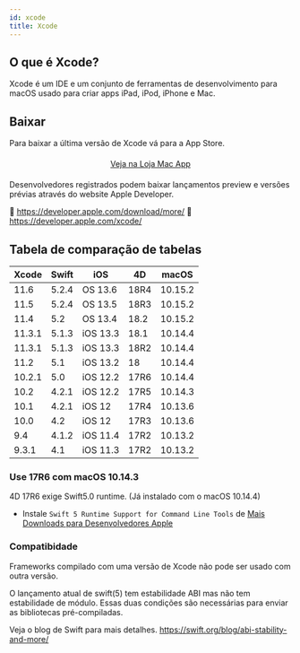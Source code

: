 ```yaml
---
id: xcode
title: Xcode
---
```


## O que é Xcode?

Xcode é um IDE e um conjunto de ferramentas de desenvolvimento para macOS usado para criar apps iPad, iPod, iPhone e Mac.

## Baixar

Para baixar a última versão de Xcode vá para a App Store.

<div markdown="1" style="text-align: center; margin-top: 20px; margin-bottom: 20px">
<a class="button" href="macappstore://itunes.apple.com/app/id497799835?mt=12">Veja na Loja Mac App </a>
</div>

Desenvolvedores registrados podem baixar lançamentos preview e versões prévias através do website Apple Developer.

🔗 https://developer.apple.com/download/more/ 🔗 https://developer.apple.com/xcode/

## Tabela de comparação de tabelas

| Xcode  | Swift | iOS      | 4D   | macOS   |
| ------ | ----- | -------- | ---- | ------- |
| 11.6   | 5.2.4 | OS 13.6  | 18R4 | 10.15.2 |
| 11.5   | 5.2.4 | OS 13.5  | 18R3 | 10.15.2 |
| 11.4   | 5.2   | OS 13.4  | 18.2 | 10.15.2 |
| 11.3.1 | 5.1.3 | iOS 13.3 | 18.1 | 10.14.4 |
| 11.3.1 | 5.1.3 | iOS 13.3 | 18R2 | 10.14.4 |
| 11.2   | 5.1   | iOS 13.2 | 18   | 10.14.4 |
| 10.2.1 | 5.0   | iOS 12.2 | 17R6 | 10.14.4 |
| 10.2   | 4.2.1 | iOS 12.2 | 17R5 | 10.14.3 |
| 10.1   | 4.2.1 | iOS 12   | 17R4 | 10.13.6 |
| 10.0   | 4.2   | iOS 12   | 17R3 | 10.13.6 |
| 9.4    | 4.1.2 | iOS 11.4 | 17R2 | 10.13.2 |
| 9.3.1  | 4.1   | iOS 11.3 | 17R2 | 10.13.2 |


### Use 17R6 com macOS 10.14.3

4D 17R6 exige Swift5.0 runtime. (Já instalado com o macOS 10.14.4)

 - Instale `Swift 5 Runtime Support for Command Line Tools` de [Mais  Downloads para Desenvolvedores Apple](https://developer.apple.com/download/more/)


### Compatibidade

Frameworks compilado com uma versão de Xcode não pode ser usado com outra versão.

O lançamento atual de swift(5) tem estabilidade ABI mas não tem estabilidade de módulo. Essas duas condições são necessárias para enviar as bibliotecas pré-compiladas.

Veja o blog de Swift para mais detalhes. https://swift.org/blog/abi-stability-and-more/
